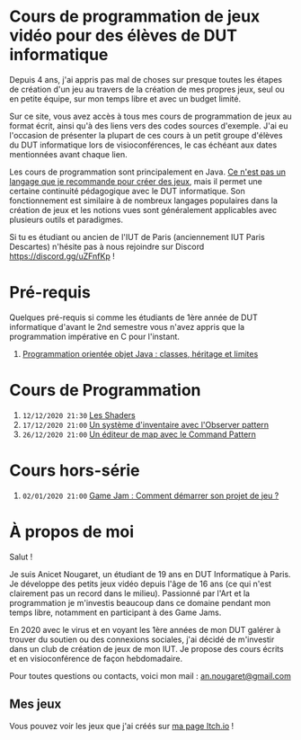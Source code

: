 # Cours de programmation de jeux vidéo pour des élèves de DUT informatique

Depuis 4 ans, j'ai appris pas mal de choses sur presque toutes les étapes de création d'un jeu au travers de la création de mes propres jeux, seul ou en petite équipe, sur mon temps libre et avec un budget limité.

Sur ce site, vous avez accès à tous mes cours de programmation de jeux au format écrit, ainsi qu'à des liens vers des codes sources d'exemple. J'ai eu l'occasion de présenter la plupart de ces cours à un petit groupe d'élèves du DUT informatique lors de visioconférences, le cas échéant aux dates mentionnées avant chaque lien.

Les cours de programmation sont principalement en Java. [Ce n'est pas un langage que je recommande pour créer des jeux](./autres/pourquoiPasJava.md), mais il permet une certaine continuité pédagogique avec le DUT informatique. Son fonctionnement est similaire à de nombreux langages populaires dans la création de jeux et les notions vues sont généralement applicables avec plusieurs outils et paradigmes.

Si tu es étudiant ou ancien de l'IUT de Paris (anciennement IUT Paris Descartes) n'hésite pas à nous rejoindre sur Discord <https://discord.gg/uZFnfKp> !

# Pré-requis
Quelques pré-requis si comme les étudiants de 1ère année de DUT informatique d'avant le 2nd semestre vous n'avez appris que la programmation impérative en C pour l'instant.

1. [Programmation orientée objet Java : classes, héritage et limites](./cours/oopEssentiel/cours.md)

# Cours de Programmation

1. `12/12/2020 21:30` [Les Shaders](./cours/shaders/cours.md)
2. `17/12/2020 21:00` [Un système d'inventaire avec l'Observer pattern](./cours/inventaireObserver/cours.md)
3. `26/12/2020 21:00` [Un éditeur de map avec le Command Pattern](./cours/editeurCommand/cours.md)

# Cours hors-série

1. `02/01/2020 21:00` [Game Jam : Comment démarrer son projet de jeu ?](./cours/preprodGamejam/main.md)

# À propos de moi
Salut !

Je suis Anicet Nougaret, un étudiant de 19 ans en DUT Informatique à Paris. Je développe des petits jeux vidéo depuis l'âge de 16 ans (ce qui n'est clairement pas un record dans le milieu). Passionné par l'Art et la programmation je m'investis beaucoup dans ce domaine pendant mon temps libre, notamment en participant à des Game Jams. 

En 2020 avec le virus et en voyant les 1ère années de mon DUT galérer à trouver du soutien ou des connexions sociales, j'ai décidé de m'investir dans un club de création de jeux de mon IUT. Je propose des cours écrits et en visioconférence de façon hebdomadaire.

Pour toutes questions ou contacts, voici mon mail : <an.nougaret@gmail.com>

## Mes jeux
Vous pouvez voir les jeux que j'ai créés sur [ma page Itch.io](https://anicetngrt.itch.io/) !